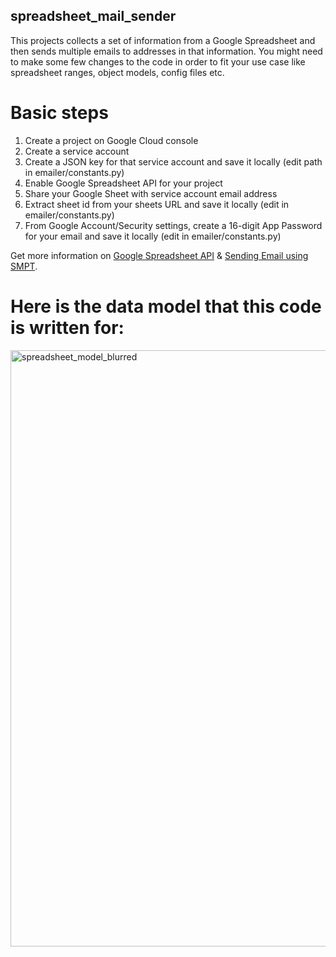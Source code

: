 ## spreadsheet_mail_sender
This projects collects a set of information from a Google Spreadsheet and then sends multiple emails to addresses in that information. You might need to make
some few changes to the code in order to fit your use case like spreadsheet ranges, object models, config files etc.

# Basic steps
1. Create a project on Google Cloud console
2. Create a service account
3. Create a JSON key for that service account and save it locally (edit path in emailer/constants.py)
4. Enable Google Spreadsheet API for your project
5. Share your Google Sheet with service account email address
6. Extract sheet id from your sheets URL and save it locally (edit in emailer/constants.py)
7. From Google Account/Security settings, create a 16-digit App Password for your email and save it locally (edit in emailer/constants.py)

Get more information on [Google Spreadsheet API](https://developers.google.com/sheets/api/guides/concepts) & [Sending Email using SMPT](https://www.tutorialspoint.com/python/python_sending_email.htm).

# Here is the data model that this code is written for:

<img width="954" alt="spreadsheet_model_blurred" src="https://user-images.githubusercontent.com/55896033/231042418-665020d8-63a9-4ada-a8b4-754534ad0fcc.png">
